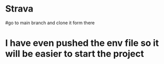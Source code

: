 # Strava

#go to main branch and clone it form there
# I have even pushed the env file so it will be easier to start the project
